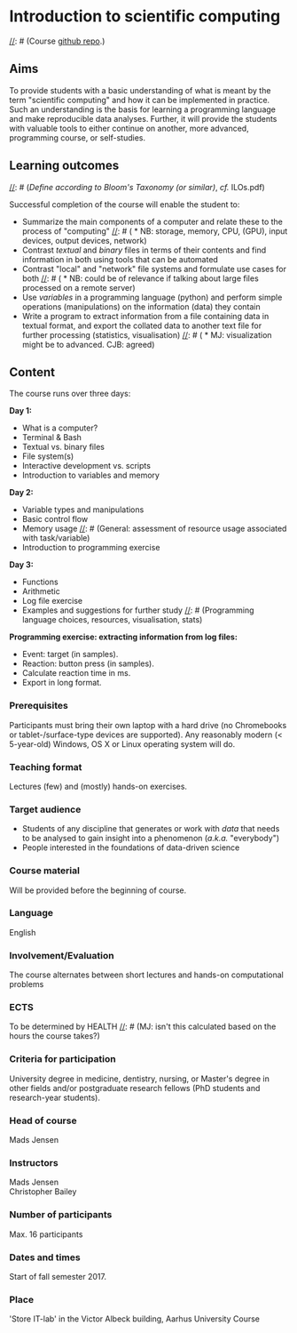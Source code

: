 # Introduction to scientific computing

[//]: # (Course [github repo](https://github.com/MadsJensen/intro_to_scientific_computing).)

## Aims ##
To provide students with a basic understanding of what is meant by the term "scientific computing" and how it can be implemented in practice. Such an understanding is the basis for learning a programming language and make reproducible data analyses. Further, it will provide the students with valuable tools to either continue on another, more advanced, programming course, or self-studies.

[//]: # (_Add a few more general aims and motivations, but already pretty good._)
[//]: # (MJ: Aren't the aims done?)


## Learning outcomes

[//]: # (_Define according to Bloom's Taxonomy (or similar)_, _cf._ ILOs.pdf)

Successful completion of the course will enable the student to:

* Summarize the main components of a computer and relate these to the process of "computing"
[//]: # (    * NB: storage, memory, CPU, (GPU), input devices, output devices, network)
* Contrast _textual_ and _binary_ files in terms of their contents and find information in both using tools that can be automated
* Contrast "local" and "network" file systems and formulate use cases for both
[//]: # (    * NB: could be of relevance if talking about large files processed on a remote server)
* Use _variables_ in a programming language (python) and perform simple operations (manipulations) on the information (data) they contain
* Write a program to extract information from a file containing data in textual format, and export the collated data to another text file for further processing (statistics, visualisation)
[//]: # (     * MJ: visualization might be to advanced. CJB: agreed)


## Content
The course runs over three days:

[//]: # (Thought: Maybe it would be good to talk about "pipes" as a metaphor for linking functions.)

[//]: # (NB: below is likely to change order when we start writing the exercises!)

**Day 1:**

* What is a computer?
* Terminal & Bash
* Textual vs. binary files
* File system(s)
* Interactive development vs. scripts
* Introduction to variables and memory

**Day 2:**

* Variable types and manipulations
* Basic control flow
* Memory usage
[//]: # (General: assessment of resource usage associated with task/variable)
* Introduction to programming exercise

**Day 3:**

* Functions
* Arithmetic
* Log file exercise
* Examples and suggestions for further study
[//]: # (Programming language choices, resources, visualisation, stats)

[//]: # (The following should probably be moved to the beginning of the notebook "Exx-Parsing_Logfile.ipynb")

**Programming exercise: extracting information from log files:**

* Event: target (in samples).
* Reaction: button press (in samples).
* Calculate reaction time in ms.
* Export in long format.


### Prerequisites

Participants must bring their own laptop with a hard drive (no Chromebooks or tablet-/surface-type devices are supported). Any reasonably modern (< 5-year-old) Windows, OS X or Linux operating system will do.

### Teaching format

Lectures (few) and (mostly) hands-on exercises.

### Target audience

* Students of any discipline that generates or work with _data_ that needs to be analysed to gain insight into a phenomenon (_a.k.a._ "everybody")
* People interested in the foundations of data-driven science

### Course material

Will be provided before the beginning of course.

### Language

English

### Involvement/Evaluation

The course alternates between short lectures and hands-on computational problems

### ECTS
To be determined by HEALTH
[//]: # (MJ: isn't this calculated based on the hours the course takes?)

### Criteria for participation

University degree in medicine, dentistry, nursing, or Master's degree in other fields and/or postgraduate research fellows (PhD students and research-year students).

### Head of course
Mads Jensen

### Instructors
Mads Jensen\
Christopher Bailey

### Number of participants
Max. 16 participants

### Dates and times
Start of fall semester 2017.

### Place
'Store IT-lab' in the Victor Albeck building, Aarhus University Course

